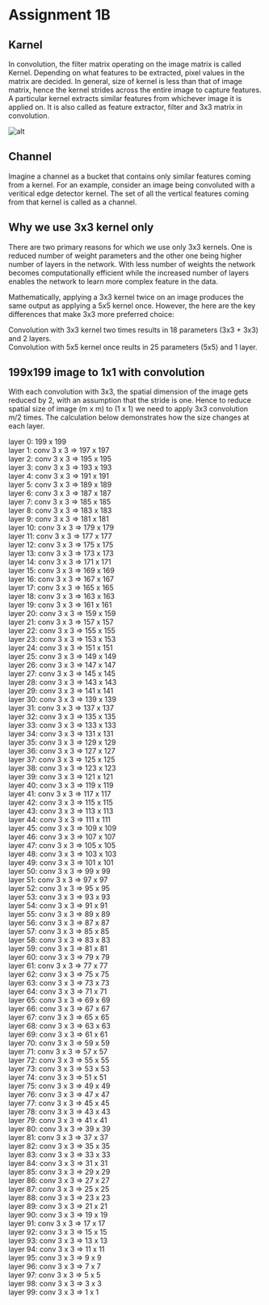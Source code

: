 # Assignment 1B
## Karnel
In convolution, the filter matrix operating on the image matrix is called Kernel. Depending on what features to be extracted, pixel values in the matrix are decided. In general, size of kernel is less than that of image matrix, hence the kernel strides across the entire image to capture features. A particular kernel extracts similar features from whichever image it is applied on. It is also called as feature extractor, filter and 3x3 matrix in convolution.  
  
![alt](https://i.ibb.co/Tv2skXm/Edge-Detection-1.png)  

## Channel  
Imagine a channel as a bucket that contains only similar features coming from a kernel. For an example, consider an image being convoluted with a veritical edge detector kernel. The set of all the vertical features coming from that kernel is called as a channel.  


## Why we use 3x3 kernel only
There are two primary reasons for which we use only 3x3 kernels. One is reduced number of weight parameters and the other one being higher number of layers in the network. With less number of weights the network becomes computationally efficient while the increased number of layers enables the network to learn more complex feature in the data.  
  
Mathematically, applying a 3x3 kernel twice on an image produces the same output as applying a 5x5 kernel once. However, the here are the key differences that make 3x3 more preferred choice:  
  
Convolution with 3x3 kernel two times results in 18 parameters (3x3 + 3x3) and 2 layers.  
Convolution with 5x5 kernel once reults in 25 parameters (5x5) and 1 layer.

## 199x199 image to 1x1 with convolution
With each convolution with 3x3, the spatial dimension of the image gets reduced by 2, with an assumption that the stride is one. Hence to reduce spatial size of image (m x m) to (1 x 1) we need to apply 3x3 convolution m/2 times. The calculation below demonstrates how the size changes at each layer.  
  
layer 0: 199 x 199  
layer 1: conv 3 x 3 => 197 x 197  
layer 2: conv 3 x 3 => 195 x 195  
layer 3: conv 3 x 3 => 193 x 193  
layer 4: conv 3 x 3 => 191 x 191  
layer 5: conv 3 x 3 => 189 x 189  
layer 6: conv 3 x 3 => 187 x 187  
layer 7: conv 3 x 3 => 185 x 185  
layer 8: conv 3 x 3 => 183 x 183  
layer 9: conv 3 x 3 => 181 x 181  
layer 10: conv 3 x 3 => 179 x 179  
layer 11: conv 3 x 3 => 177 x 177  
layer 12: conv 3 x 3 => 175 x 175  
layer 13: conv 3 x 3 => 173 x 173  
layer 14: conv 3 x 3 => 171 x 171  
layer 15: conv 3 x 3 => 169 x 169  
layer 16: conv 3 x 3 => 167 x 167  
layer 17: conv 3 x 3 => 165 x 165  
layer 18: conv 3 x 3 => 163 x 163  
layer 19: conv 3 x 3 => 161 x 161  
layer 20: conv 3 x 3 => 159 x 159  
layer 21: conv 3 x 3 => 157 x 157  
layer 22: conv 3 x 3 => 155 x 155  
layer 23: conv 3 x 3 => 153 x 153  
layer 24: conv 3 x 3 => 151 x 151  
layer 25: conv 3 x 3 => 149 x 149  
layer 26: conv 3 x 3 => 147 x 147  
layer 27: conv 3 x 3 => 145 x 145  
layer 28: conv 3 x 3 => 143 x 143  
layer 29: conv 3 x 3 => 141 x 141  
layer 30: conv 3 x 3 => 139 x 139  
layer 31: conv 3 x 3 => 137 x 137  
layer 32: conv 3 x 3 => 135 x 135  
layer 33: conv 3 x 3 => 133 x 133  
layer 34: conv 3 x 3 => 131 x 131  
layer 35: conv 3 x 3 => 129 x 129  
layer 36: conv 3 x 3 => 127 x 127  
layer 37: conv 3 x 3 => 125 x 125  
layer 38: conv 3 x 3 => 123 x 123  
layer 39: conv 3 x 3 => 121 x 121  
layer 40: conv 3 x 3 => 119 x 119  
layer 41: conv 3 x 3 => 117 x 117  
layer 42: conv 3 x 3 => 115 x 115  
layer 43: conv 3 x 3 => 113 x 113  
layer 44: conv 3 x 3 => 111 x 111  
layer 45: conv 3 x 3 => 109 x 109  
layer 46: conv 3 x 3 => 107 x 107  
layer 47: conv 3 x 3 => 105 x 105  
layer 48: conv 3 x 3 => 103 x 103  
layer 49: conv 3 x 3 => 101 x 101  
layer 50: conv 3 x 3 => 99 x 99  
layer 51: conv 3 x 3 => 97 x 97  
layer 52: conv 3 x 3 => 95 x 95  
layer 53: conv 3 x 3 => 93 x 93  
layer 54: conv 3 x 3 => 91 x 91  
layer 55: conv 3 x 3 => 89 x 89  
layer 56: conv 3 x 3 => 87 x 87  
layer 57: conv 3 x 3 => 85 x 85  
layer 58: conv 3 x 3 => 83 x 83  
layer 59: conv 3 x 3 => 81 x 81  
layer 60: conv 3 x 3 => 79 x 79  
layer 61: conv 3 x 3 => 77 x 77  
layer 62: conv 3 x 3 => 75 x 75  
layer 63: conv 3 x 3 => 73 x 73  
layer 64: conv 3 x 3 => 71 x 71  
layer 65: conv 3 x 3 => 69 x 69  
layer 66: conv 3 x 3 => 67 x 67  
layer 67: conv 3 x 3 => 65 x 65  
layer 68: conv 3 x 3 => 63 x 63  
layer 69: conv 3 x 3 => 61 x 61  
layer 70: conv 3 x 3 => 59 x 59  
layer 71: conv 3 x 3 => 57 x 57  
layer 72: conv 3 x 3 => 55 x 55  
layer 73: conv 3 x 3 => 53 x 53  
layer 74: conv 3 x 3 => 51 x 51  
layer 75: conv 3 x 3 => 49 x 49  
layer 76: conv 3 x 3 => 47 x 47  
layer 77: conv 3 x 3 => 45 x 45  
layer 78: conv 3 x 3 => 43 x 43  
layer 79: conv 3 x 3 => 41 x 41  
layer 80: conv 3 x 3 => 39 x 39  
layer 81: conv 3 x 3 => 37 x 37  
layer 82: conv 3 x 3 => 35 x 35  
layer 83: conv 3 x 3 => 33 x 33  
layer 84: conv 3 x 3 => 31 x 31  
layer 85: conv 3 x 3 => 29 x 29  
layer 86: conv 3 x 3 => 27 x 27  
layer 87: conv 3 x 3 => 25 x 25  
layer 88: conv 3 x 3 => 23 x 23  
layer 89: conv 3 x 3 => 21 x 21  
layer 90: conv 3 x 3 => 19 x 19  
layer 91: conv 3 x 3 => 17 x 17  
layer 92: conv 3 x 3 => 15 x 15  
layer 93: conv 3 x 3 => 13 x 13  
layer 94: conv 3 x 3 => 11 x 11  
layer 95: conv 3 x 3 => 9 x 9  
layer 96: conv 3 x 3 => 7 x 7  
layer 97: conv 3 x 3 => 5 x 5  
layer 98: conv 3 x 3 => 3 x 3  
layer 99: conv 3 x 3 => 1 x 1
